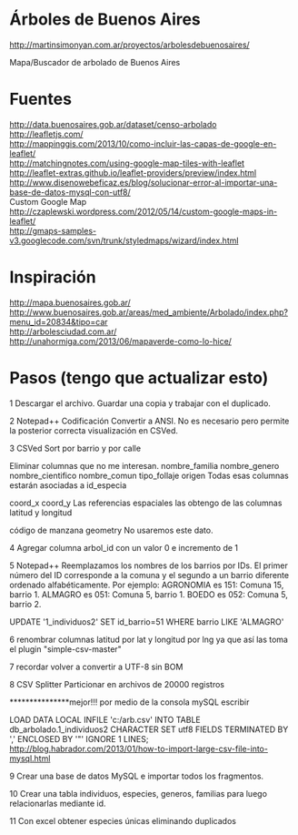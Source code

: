 Árboles de Buenos Aires
=======================

http://martinsimonyan.com.ar/proyectos/arbolesdebuenosaires/




Mapa/Buscador de arbolado de Buenos Aires

Fuentes
=======
http://data.buenosaires.gob.ar/dataset/censo-arbolado <br>
http://leafletjs.com/ <br>
http://mappinggis.com/2013/10/como-incluir-las-capas-de-google-en-leaflet/ <br>
http://matchingnotes.com/using-google-map-tiles-with-leaflet <br>
http://leaflet-extras.github.io/leaflet-providers/preview/index.html <br>
http://www.disenowebeficaz.es/blog/solucionar-error-al-importar-una-base-de-datos-mysql-con-utf8/ <br>
Custom Google Map<br>
http://czaplewski.wordpress.com/2012/05/14/custom-google-maps-in-leaflet/ <br>
http://gmaps-samples-v3.googlecode.com/svn/trunk/styledmaps/wizard/index.html <br>

Inspiración
===========
http://mapa.buenosaires.gob.ar/ <br>
http://www.buenosaires.gob.ar/areas/med_ambiente/Arbolado/index.php?menu_id=20834&tipo=car <br>
http://arbolesciudad.com.ar/ <br>
http://unahormiga.com/2013/06/mapaverde-como-lo-hice/


Pasos (tengo que actualizar esto)
=================================

1
Descargar el archivo. Guardar una copia y trabajar con el duplicado.

2
Notepad++
Codificación
Convertir a ANSI. No es necesario pero permite la posterior correcta visualización en CSVed.

3
CSVed
Sort por barrio y por calle

Eliminar columnas que no me interesan.
nombre_familia
nombre_genero
nombre_cientifico
nombre_comun
tipo_follaje
origen
Todas esas columnas estarán asociadas a id_especia

coord_x
coord_y
Las referencias espaciales las obtengo de las columnas latitud y longitud

código de manzana
geometry
No usaremos este dato.

4
Agregar columna arbol_id con un valor 0 e incremento de 1

5
Notepad++
Reemplazamos los nombres de los barrios por IDs.
El primer número del ID corresponde a la comuna y el segundo a un barrio diferente ordenado alfabéticamente.
Por ejemplo:
AGRONOMIA	es 151: Comuna 15, barrio 1.
ALMAGRO		es 051: Comuna  5, barrio 1.
BOEDO		es 052: Comuna  5, barrio 2.

UPDATE '1_individuos2' SET id_barrio=51 WHERE barrio LIKE 'ALMAGRO'

6
renombrar columnas latitud por lat y longitud por lng ya que así las toma el plugin "simple-csv-master"

7
recordar volver a convertir a UTF-8 sin BOM

8
CSV Splitter
Particionar en archivos de 20000 registros

***************mejor!!!
por medio de la consola mySQL escribir

LOAD DATA LOCAL INFILE 'c:/arb.csv' INTO TABLE db_arbolado.1_individuos2 CHARACTER SET utf8 FIELDS TERMINATED BY ',' ENCLOSED BY '\"' IGNORE 1 LINES;
http://blog.habrador.com/2013/01/how-to-import-large-csv-file-into-mysql.html


9
Crear una base de datos MySQL e importar todos los fragmentos.

10
Crear una tabla individuos, especies, generos, familias para luego relacionarlas mediante id.

11
Con excel obtener especies únicas eliminando duplicados

